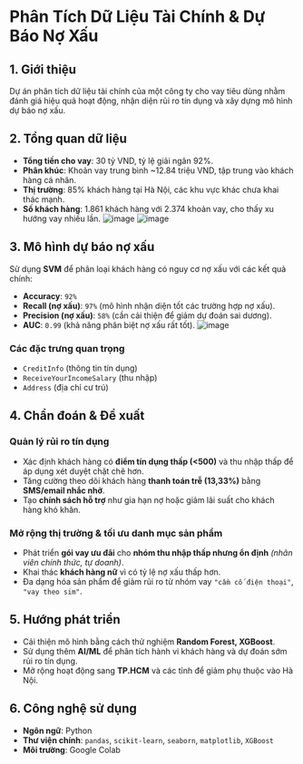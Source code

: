 # **Phân Tích Dữ Liệu Tài Chính & Dự Báo Nợ Xấu**

## **1. Giới thiệu**
Dự án phân tích dữ liệu tài chính của một công ty cho vay tiêu dùng nhằm đánh giá hiệu quả hoạt động, nhận diện rủi ro tín dụng và xây dựng mô hình dự báo nợ xấu.

## **2. Tổng quan dữ liệu**
- **Tổng tiền cho vay**: 30 tỷ VND, tỷ lệ giải ngân 92%.
- **Phân khúc**: Khoản vay trung bình ~12.84 triệu VND, tập trung vào khách hàng cá nhân.
- **Thị trường**: 85% khách hàng tại Hà Nội, các khu vực khác chưa khai thác mạnh.
- **Số khách hàng**: 1.861 khách hàng với 2.374 khoản vay, cho thấy xu hướng vay nhiều lần.
![image](https://github.com/user-attachments/assets/c893493c-2e1e-4bec-a3d6-d8b24eb37a0a)
![image](https://github.com/user-attachments/assets/f8d74014-fc03-4168-bd30-f55c2fe147e0)


## **3. Mô hình dự báo nợ xấu**
Sử dụng **SVM** để phân loại khách hàng có nguy cơ nợ xấu với các kết quả chính:

- **Accuracy**: `92%`
- **Recall (nợ xấu)**: `97%` (mô hình nhận diện tốt các trường hợp nợ xấu).
- **Precision (nợ xấu)**: `58%` (cần cải thiện để giảm dự đoán sai dương).
- **AUC**: `0.99` (khả năng phân biệt nợ xấu rất tốt).
  ![image](https://github.com/user-attachments/assets/f2a07232-2680-4a8d-9d98-d2c3e734a603)


### **Các đặc trưng quan trọng**
- `CreditInfo` (thông tin tín dụng)
- `ReceiveYourIncomeSalary` (thu nhập)
- `Address` (địa chỉ cư trú)

## **4. Chẩn đoán & Đề xuất**
### **Quản lý rủi ro tín dụng**
- Xác định khách hàng có **điểm tín dụng thấp (<500)** và thu nhập thấp để áp dụng xét duyệt chặt chẽ hơn.
- Tăng cường theo dõi khách hàng **thanh toán trễ (13,33%)** bằng **SMS/email nhắc nhở**.
- Tạo **chính sách hỗ trợ** như gia hạn nợ hoặc giảm lãi suất cho khách hàng khó khăn.

### **Mở rộng thị trường & tối ưu danh mục sản phẩm**
- Phát triển **gói vay ưu đãi** cho **nhóm thu nhập thấp nhưng ổn định** *(nhân viên chính thức, tự doanh)*.
- Khai thác **khách hàng nữ** vì có tỷ lệ nợ xấu thấp hơn.
- Đa dạng hóa sản phẩm để giảm rủi ro từ nhóm vay `"cầm cố điện thoại"`, `"vay theo sim"`.

## **5. Hướng phát triển**
- Cải thiện mô hình bằng cách thử nghiệm **Random Forest, XGBoost**.
- Sử dụng thêm **AI/ML** để phân tích hành vi khách hàng và dự đoán sớm rủi ro tín dụng.
- Mở rộng hoạt động sang **TP.HCM** và các tỉnh để giảm phụ thuộc vào Hà Nội.

## **6. Công nghệ sử dụng**
- **Ngôn ngữ**: Python
- **Thư viện chính**: `pandas`, `scikit-learn`, `seaborn`, `matplotlib`, `XGBoost`
- **Môi trường**: Google Colab
